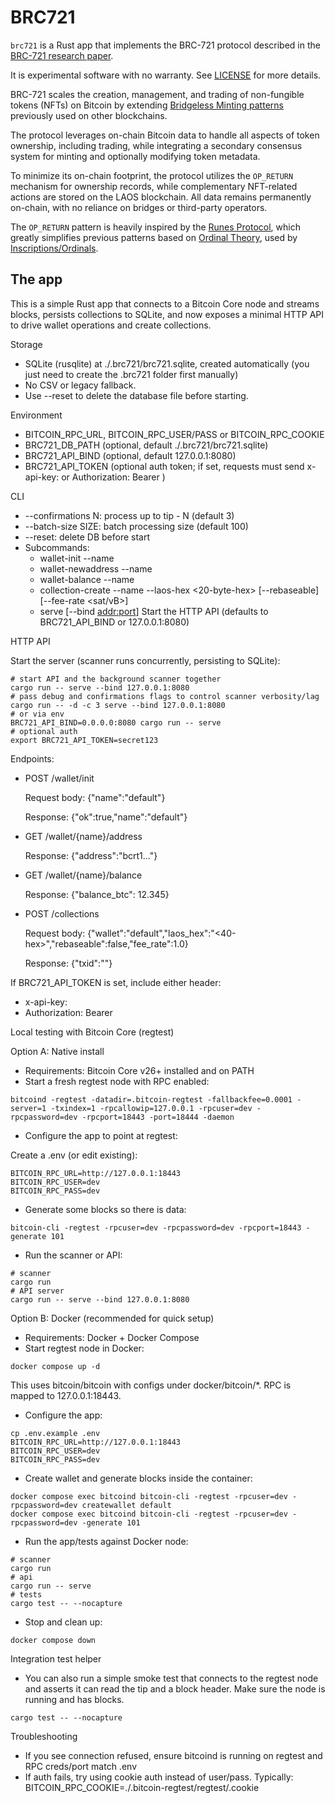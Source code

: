 # BRC721

`brc721` is a Rust app that implements the BRC-721 protocol described in the [BRC-721 research paper](https://eprint.iacr.org/2025/641).

It is experimental software with no warranty. See [LICENSE](LICENSE) for more details.

BRC-721 scales the creation, management, and trading of non-fungible tokens (NFTs) on Bitcoin by extending [Bridgeless Minting patterns](https://github.com/freeverseio/laos-whitepaper/blob/main/laos.pdf) previously used on other blockchains.

The protocol leverages on-chain Bitcoin data to handle all aspects of token ownership, including trading, while integrating a secondary consensus system for minting and optionally modifying token metadata. 

To minimize its on-chain footprint, the protocol utilizes the `OP_RETURN` mechanism for ownership records, while complementary NFT-related actions are stored on the LAOS blockchain. All data remains permanently on-chain, with no reliance on bridges or third-party operators.

The `OP_RETURN` pattern is heavily inspired by the [Runes Protocol](https://docs.ordinals.com/runes.html), which greatly simplifies previous patterns based on [Ordinal Theory](https://docs.ordinals.com/), used by [Inscriptions/Ordinals](https://ordinals.com/).

## The app

This is a simple Rust app that connects to a Bitcoin Core node and streams blocks, persists collections to SQLite, and now exposes a minimal HTTP API to drive wallet operations and create collections.

Storage

- SQLite (rusqlite) at ./.brc721/brc721.sqlite, created automatically (you just need to create the .brc721 folder first manually)
- No CSV or legacy fallback.
- Use --reset to delete the database file before starting.

Environment

- BITCOIN_RPC_URL, BITCOIN_RPC_USER/PASS or BITCOIN_RPC_COOKIE
- BRC721_DB_PATH (optional, default ./.brc721/brc721.sqlite)
- BRC721_API_BIND (optional, default 127.0.0.1:8080)
- BRC721_API_TOKEN (optional auth token; if set, requests must send x-api-key: <token> or Authorization: Bearer <token>)

CLI

- --confirmations N: process up to tip - N (default 3)
- --batch-size SIZE: batch processing size (default 100)
- --reset: delete DB before start
- Subcommands:
  - wallet-init --name <wallet>
  - wallet-newaddress --name <wallet>
  - wallet-balance --name <wallet>
  - collection-create --name <wallet> --laos-hex <20-byte-hex> [--rebaseable] [--fee-rate <sat/vB>]
  - serve [--bind <addr:port>]  Start the HTTP API (defaults to BRC721_API_BIND or 127.0.0.1:8080)

HTTP API

Start the server (scanner runs concurrently, persisting to SQLite):

```
# start API and the background scanner together
cargo run -- serve --bind 127.0.0.1:8080
# pass debug and confirmations flags to control scanner verbosity/lag
cargo run -- -d -c 3 serve --bind 127.0.0.1:8080
# or via env
BRC721_API_BIND=0.0.0.0:8080 cargo run -- serve
# optional auth
export BRC721_API_TOKEN=secret123
```

Endpoints:

- POST /wallet/init

  Request body:
  {"name":"default"}

  Response:
  {"ok":true,"name":"default"}

- GET /wallet/{name}/address

  Response:
  {"address":"bcrt1..."}

- GET /wallet/{name}/balance

  Response:
  {"balance_btc": 12.345}

- POST /collections

  Request body:
  {"wallet":"default","laos_hex":"<40-hex>","rebaseable":false,"fee_rate":1.0}

  Response:
  {"txid":"<txid>"}

If BRC721_API_TOKEN is set, include either header:
- x-api-key: <token>
- Authorization: Bearer <token>

Local testing with Bitcoin Core (regtest)

Option A: Native install

- Requirements: Bitcoin Core v26+ installed and on PATH
- Start a fresh regtest node with RPC enabled:

```
bitcoind -regtest -datadir=.bitcoin-regtest -fallbackfee=0.0001 -server=1 -txindex=1 -rpcallowip=127.0.0.1 -rpcuser=dev -rpcpassword=dev -rpcport=18443 -port=18444 -daemon
```

- Configure the app to point at regtest:

Create a .env (or edit existing):

```
BITCOIN_RPC_URL=http://127.0.0.1:18443
BITCOIN_RPC_USER=dev
BITCOIN_RPC_PASS=dev
```

- Generate some blocks so there is data:

```
bitcoin-cli -regtest -rpcuser=dev -rpcpassword=dev -rpcport=18443 -generate 101
```

- Run the scanner or API:

```
# scanner
cargo run
# API server
cargo run -- serve --bind 127.0.0.1:8080
```

Option B: Docker (recommended for quick setup)

- Requirements: Docker + Docker Compose
- Start regtest node in Docker:

```
docker compose up -d
```

This uses bitcoin/bitcoin with configs under docker/bitcoin/*. RPC is mapped to 127.0.0.1:18443.

- Configure the app:

```
cp .env.example .env
BITCOIN_RPC_URL=http://127.0.0.1:18443
BITCOIN_RPC_USER=dev
BITCOIN_RPC_PASS=dev
```

- Create wallet and generate blocks inside the container:

```
docker compose exec bitcoind bitcoin-cli -regtest -rpcuser=dev -rpcpassword=dev createwallet default
docker compose exec bitcoind bitcoin-cli -regtest -rpcuser=dev -rpcpassword=dev -generate 101
```

- Run the app/tests against Docker node:

```
# scanner
cargo run
# api
cargo run -- serve
# tests
cargo test -- --nocapture
```

- Stop and clean up:

```
docker compose down
```

Integration test helper

- You can also run a simple smoke test that connects to the regtest node and asserts it can read the tip and a block header. Make sure the node is running and has blocks.

```
cargo test -- --nocapture
```

Troubleshooting

- If you see connection refused, ensure bitcoind is running on regtest and RPC creds/port match .env
- If auth fails, try using cookie auth instead of user/pass. Typically: BITCOIN_RPC_COOKIE=./.bitcoin-regtest/regtest/.cookie

